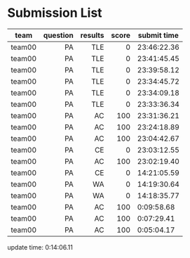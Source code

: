 # Submission List
team    | question  | results  | score | submit time
------|-----:|-----:| ----:|-----
team00 | PA | TLE | 0 | 23:46:22.36
team00 | PA | TLE | 0 | 23:41:45.45
team00 | PA | TLE | 0 | 23:39:58.12
team00 | PA | TLE | 0 | 23:34:45.72
team00 | PA | TLE | 0 | 23:34:09.18
team00 | PA | TLE | 0 | 23:33:36.34
team00 | PA | AC | 100 | 23:31:36.21
team00 | PA | AC | 100 | 23:24:18.89
team00 | PA | AC | 100 | 23:04:42.67
team00 | PA | CE | 0 | 23:03:12.55
team00 | PA | AC | 100 | 23:02:19.40
team00 | PA | CE | 0 | 14:21:05.59
team00 | PA | WA | 0 | 14:19:30.64
team00 | PA | WA | 0 | 14:18:35.77
team00 | PA | AC | 100 | 0:09:58.68
team00 | PA | AC | 100 | 0:07:29.41
team00 | PA | AC | 100 | 0:05:04.17


update time:  0:14:06.11 
